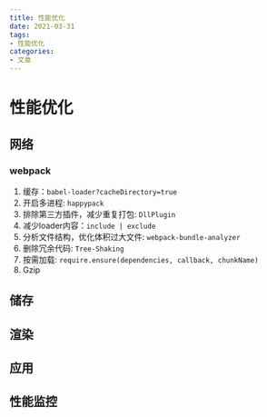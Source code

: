 ```yaml
---
title: 性能优化
date: 2021-03-31
tags: 
- 性能优化
categories: 
- 文章
---
```


# 性能优化

## 网络

### webpack

1. 缓存：`babel-loader?cacheDirectory=true`
2. 开启多进程: `happypack`
3. 排除第三方插件，减少重复打包: `DllPlugin`
4. 减少loader内容：`include | exclude` 
5. 分析文件结构，优化体积过大文件: `webpack-bundle-analyzer`
6. 删除冗余代码: `Tree-Shaking`
7. 按需加载: `require.ensure(dependencies, callback, chunkName)`
8. Gzip

## 储存

## 渲染

## 应用

## 性能监控